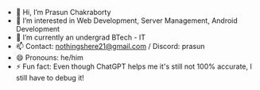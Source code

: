 - 👋 Hi, I’m Prasun Chakraborty
- 👀 I’m interested in Web Development, Server Management, Android Development
- 🌱 I’m currently an undergrad BTech - IT 
- 📫 Contact: nothingshere21@gmail.com / Discord: prasun
- 😄 Pronouns: he/him
- ⚡ Fun fact: Even though ChatGPT helps me it's still not 100% accurate, I still have to debug it!
